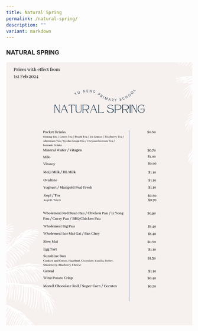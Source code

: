 ```yaml
---
title: Natural Spring
permalink: /natural-spring/
description: ""
variant: markdown
---
```

### NATURAL SPRING


![](/images/Natural_Spring_1Feb2024.png)